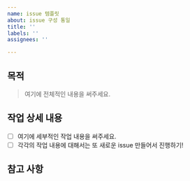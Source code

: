 ```yaml
---
name: issue 템플릿
about: issue 구성 통일
title: ''
labels: ''
assignees: ''

---
```


## 목적
> 여기에 전체적인 내용을 써주세요.

## 작업 상세 내용
- [ ]  여기에 세부적인 작업 내용을 써주세요.
- [ ]  각각의 작업 내용에 대해서는 또 새로운 issue 만들어서 진행하기!

## 참고 사항
